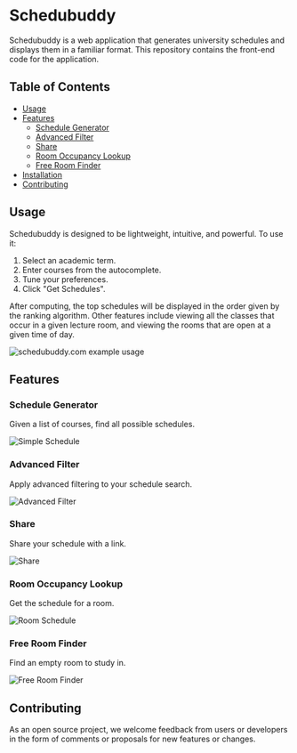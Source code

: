 # Schedubuddy

Schedubuddy is a web application that generates university schedules and displays them in a familiar format. This repository contains the front-end code for the application.

## Table of Contents

- [Usage](#usage)
- [Features](#features)
  - [Schedule Generator](#schedule-generator)
  - [Advanced Filter](#advanced-filter)
  - [Share](#share)
  - [Room Occupancy Lookup](#room-occupancy-lookup)
  - [Free Room Finder](#free-room-finder)
- [Installation](#installation)
- [Contributing](#contributing)

## Usage

Schedubuddy is designed to be lightweight, intuitive, and powerful. To use it:

1. Select an academic term.
2. Enter courses from the autocomplete.
3. Tune your preferences.
4. Click "Get Schedules".

After computing, the top schedules will be displayed in the order given by the ranking algorithm. Other features include viewing all the classes that occur in a given lecture room, and viewing the rooms that are open at a given time of day.

![schedubuddy.com example usage](https://i.imgur.com/DHEnPTr.png)

## Features

### Schedule Generator

Given a list of courses, find all possible schedules.

![Simple Schedule](https://github.com/aarctan/schedubuddy-web/assets/60676925/3d2c190b-9329-4a34-9ee4-c9c05c06127e)

### Advanced Filter

Apply advanced filtering to your schedule search.

![Advanced Filter](https://github.com/aarctan/schedubuddy-web/assets/60676925/ca095b5c-3679-4c04-a502-fedd64c96fdd)

### Share

Share your schedule with a link.

![Share](https://github.com/aarctan/schedubuddy-web/assets/60676925/d19d26a6-faa1-46b2-ae8e-a5b226678dfc)

### Room Occupancy Lookup

Get the schedule for a room.

![Room Schedule](https://github.com/aarctan/schedubuddy-web/assets/60676925/8c6c2927-80ad-4d0e-b198-726abb27f7a7)

### Free Room Finder

Find an empty room to study in.

![Free Room Finder](https://github.com/aarctan/schedubuddy-web/assets/60676925/d7944d83-a59c-48ad-8c07-23b1d6fc6575)


## Contributing

As an open source project, we welcome feedback from users or developers in the form of comments or proposals for new features or changes.
